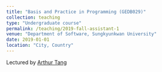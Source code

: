 ```yaml
---
title: "Basis and Practice in Programming (GEDB029)"
collection: teaching
type: "Undergraduate course"
permalink: /teaching/2019-fall-assistant-1
venue: "Department of Software, Sungkyunkwan University"
date: 2019-01-01
location: "City, Country"
---
```


Lectured by [Arthur Tang](https://scholar.google.com/citations?user=TZ5MJtkAAAAJ&hl=en)